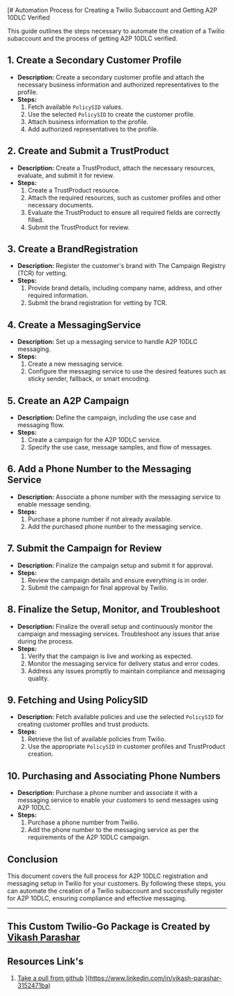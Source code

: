 [# Automation Process for Creating a Twilio Subaccount and Getting A2P 10DLC Verified

This guide outlines the steps necessary to automate the creation of a Twilio subaccount and the process of getting A2P 10DLC verified.

## 1. Create a Secondary Customer Profile
- **Description:** Create a secondary customer profile and attach the necessary business information and authorized representatives to the profile.
- **Steps:**
  1. Fetch available `PolicySID` values.
  2. Use the selected `PolicySID` to create the customer profile.
  3. Attach business information to the profile.
  4. Add authorized representatives to the profile.

## 2. Create and Submit a TrustProduct
- **Description:** Create a TrustProduct, attach the necessary resources, evaluate, and submit it for review.
- **Steps:**
  1. Create a TrustProduct resource.
  2. Attach the required resources, such as customer profiles and other necessary documents.
  3. Evaluate the TrustProduct to ensure all required fields are correctly filled.
  4. Submit the TrustProduct for review.

## 3. Create a BrandRegistration
- **Description:** Register the customer's brand with The Campaign Registry (TCR) for vetting.
- **Steps:**
  1. Provide brand details, including company name, address, and other required information.
  2. Submit the brand registration for vetting by TCR.

## 4. Create a MessagingService
- **Description:** Set up a messaging service to handle A2P 10DLC messaging.
- **Steps:**
  1. Create a new messaging service.
  2. Configure the messaging service to use the desired features such as sticky sender, fallback, or smart encoding.

## 5. Create an A2P Campaign
- **Description:** Define the campaign, including the use case and messaging flow.
- **Steps:**
  1. Create a campaign for the A2P 10DLC service.
  2. Specify the use case, message samples, and flow of messages.

## 6. Add a Phone Number to the Messaging Service
- **Description:** Associate a phone number with the messaging service to enable message sending.
- **Steps:**
  1. Purchase a phone number if not already available.
  2. Add the purchased phone number to the messaging service.

## 7. Submit the Campaign for Review
- **Description:** Finalize the campaign setup and submit it for approval.
- **Steps:**
  1. Review the campaign details and ensure everything is in order.
  2. Submit the campaign for final approval by Twilio.

## 8. Finalize the Setup, Monitor, and Troubleshoot
- **Description:** Finalize the overall setup and continuously monitor the campaign and messaging services. Troubleshoot any issues that arise during the process.
- **Steps:**
  1. Verify that the campaign is live and working as expected.
  2. Monitor the messaging service for delivery status and error codes.
  3. Address any issues promptly to maintain compliance and messaging quality.

## 9. Fetching and Using PolicySID
- **Description:** Fetch available policies and use the selected `PolicySID` for creating customer profiles and trust products.
- **Steps:**
  1. Retrieve the list of available policies from Twilio.
  2. Use the appropriate `PolicySID` in customer profiles and TrustProduct creation.

## 10. Purchasing and Associating Phone Numbers
- **Description:** Purchase a phone number and associate it with a messaging service to enable your customers to send messages using A2P 10DLC.
- **Steps:**
  1. Purchase a phone number from Twilio.
  2. Add the phone number to the messaging service as per the requirements of the A2P 10DLC campaign.

## Conclusion
This document covers the full process for A2P 10DLC registration and messaging setup in Twilio for your customers. By following these steps, you can automate the creation of a Twilio subaccount and successfully register for A2P 10DLC, ensuring compliance and effective messaging.

---

## This Custom Twilio-Go Package is Created by **[Vikash Parashar](https://github.com/vikash-parashar)**
## Resources Link's
1. [Take a pull from github](https://github.com/vikash-parashar/twl-a2p-auto)
](https://www.linkedin.com/in/vikash-parashar-3152471ba)
